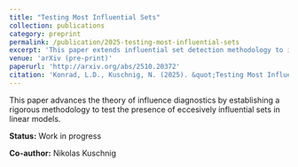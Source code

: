 ```yaml
---
title: "Testing Most Influential Sets"
collection: publications
category: preprint
permalink: /publication/2025-testing-most-influential-sets
excerpt: 'This paper extends influential set detection methodology to identify the most impactful observations in econometric analysis.'
venue: 'arXiv (pre-print)'
paperurl: 'http://arxiv.org/abs/2510.20372'
citation: 'Konrad, L.D., Kuschnig, N. (2025). &quot;Testing Most Influential Sets.&quot; <i>Working Paper</i>.'
---
```


This paper advances the theory of influence diagnostics by establishing a rigorous methodology to test the presence of eccesively influential sets in linear models.

**Status:** Work in progress

**Co-author:** Nikolas Kuschnig
